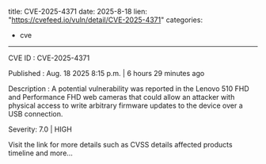  
title: CVE-2025-4371
date: 2025-8-18
lien: "https://cvefeed.io/vuln/detail/CVE-2025-4371"
categories:
  - cve
---

CVE ID : CVE-2025-4371

Published :  Aug. 18
2025
8:15 p.m. | 6 hours
29 minutes ago

Description : A potential vulnerability was reported in the Lenovo 510 FHD and Performance FHD web cameras that could allow an attacker with physical access to write arbitrary firmware updates to the device over a USB connection.

Severity: 7.0 | HIGH

Visit the link for more details
such as CVSS details
affected products
timeline
and more...
